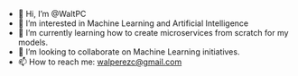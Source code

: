 - 👋 Hi, I’m @WaltPC
- 👀 I’m interested in Machine Learning and Artificial Intelligence
- 🌱 I’m currently learning how to create microservices from scratch for my models.
- 💞️ I’m looking to collaborate on Machine Learning initiatives.
- 📫 How to reach me: walperezc@gmail.com

<!---
WaltPC/WaltPC is a ✨ special ✨ repository because its `README.md` (this file) appears on your GitHub profile.
You can click the Preview link to take a look at your changes.
--->
